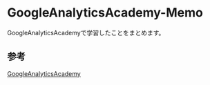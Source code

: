 # GoogleAnalyticsAcademy-Memo
GoogleAnalyticsAcademyで学習したことをまとめます。

## 参考
[GoogleAnalyticsAcademy](https://analytics.google.com/analytics/academy/)
